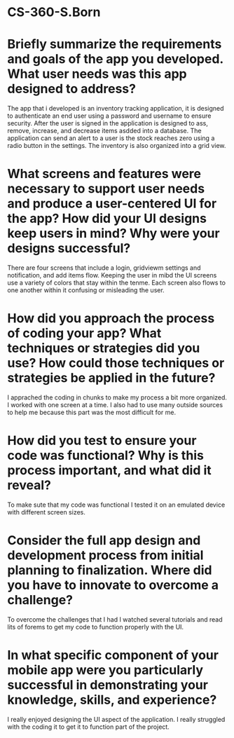 # CS-360-S.Born
# Briefly summarize the requirements and goals of the app you developed. What user needs was this app designed to address?
The app that i developed is an inventory tracking application, it is designed to authenticate an end user using a password and username to ensure security. After the user is signed in the application is designed to ass, remove, increase, and decrease items asdded into a database. The application can send an alert to a user is the stock reaches zero using a radio button in the settings. The inventory is also organized into a grid view. 
# What screens and features were necessary to support user needs and produce a user-centered UI for the app? How did your UI designs keep users in mind? Why were your designs successful?
There are four screens that include a login, gridviewm settings and notification, and add items flow. Keeping the user in mibd the UI screens use a variety of colors that stay within the tenme. Each screen also flows to one another within it confusing or misleading the user. 
# How did you approach the process of coding your app? What techniques or strategies did you use? How could those techniques or strategies be applied in the future?
I apprached the coding in chunks to make my process a bit more organized. I worked with one screen at a time. I also had to use many outside sources to help me because this part was the most difficult for me. 
# How did you test to ensure your code was functional? Why is this process important, and what did it reveal?
To make sute that my code was functional I tested it on an emulated device with different screen sizes. 
# Consider the full app design and development process from initial planning to finalization. Where did you have to innovate to overcome a challenge?
To overcome the challenges that I had I watched several tutorials and read lits of forems to get my code to function properly with the UI. 
# In what specific component of your mobile app were you particularly successful in demonstrating your knowledge, skills, and experience?
I really enjoyed designing the UI aspect of the application. I really struggled with the coding it to get it to function part of the project. 
